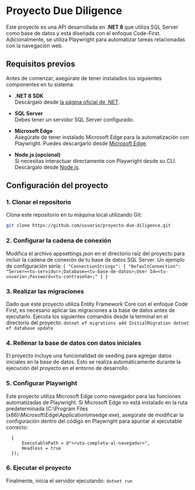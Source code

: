 # Proyecto Due Diligence

Este proyecto es una API desarrollada en **.NET 8** que utiliza SQL Server como base de datos y está diseñada con el enfoque Code-First. Adicionalmente, se utiliza Playwright para automatizar tareas relacionadas con la navegación web.

## Requisitos previos

Antes de comenzar, asegúrate de tener instalados los siguientes componentes en tu sistema:

- **.NET 8 SDK**  
  Descárgalo desde [la página oficial de .NET](https://dotnet.microsoft.com/download/dotnet/8.0).

- **SQL Server**  
  Debes tener un servidor SQL Server configurado.

- **Microsoft Edge**  
  Asegúrate de tener instalado Microsoft Edge para la automatización con Playwright. Puedes descargarlo desde [Microsoft Edge](https://www.microsoft.com/edge).

- **Node.js (opcional)**  
  Si necesitas interactuar directamente con Playwright desde su CLI. Descárgalo desde [Node.js](https://nodejs.org).

## Configuración del proyecto

### 1. Clonar el repositorio
Clona este repositorio en tu máquina local utilizando Git:

```bash
git clone https://github.com/usuario/proyecto-due-diligence.git
```
### 2. Configurar la cadena de conexión
Modifica el archivo appsettings.json en el directorio raíz del proyecto para incluir la cadena de conexión de tu base de datos SQL Server. Un ejemplo de configuración sería:
     ``` {
        "ConnectionStrings": {
          "DefaultConnection": "Server=<tu-servidor>;Database=<tu-base-de-datos>;User Id=<tu-usuario>;Password=<tu-contraseña>;"
        }
      }
    ```
### 3.  Realizar las migraciones
Dado que este proyecto utiliza Entity Framework Core con el enfoque Code First, es necesario aplicar las migraciones a la base de datos antes de ejecutarlo.
Ejecuta los siguientes comandos desde la terminal en el directorio del proyecto:
    ```
    dotnet ef migrations add InitialMigration
    dotnet ef database update
    ```

### 4.  Rellenar la base de datos con datos iniciales
El proyecto incluye una funcionalidad de seeding para agregar datos iniciales en la base de datos. Esto se realiza automáticamente durante la ejecución del proyecto en el entorno de desarrollo.

### 5. Configurar Playwright
Este proyecto utiliza Microsoft Edge como navegador para las funciones automatizadas de Playwright.
Si Microsoft Edge no está instalado en la ruta predeterminada (C:\Program Files (x86)\Microsoft\Edge\Application\msedge.exe), asegúrate de modificar la configuración dentro del código en Playwright para apuntar al ejecutable correcto:

  ``` var browser = await playwright.Chromium.LaunchAsync(new BrowserTypeLaunchOptions
    {
        ExecutablePath = @"<ruta-completa-al-navegador>",
        Headless = true
    });
  ```

### 6. Ejecutar el proyecto
Finalmente, inicia el servidor ejecutando:
    ```
    dotnet run
    ```

